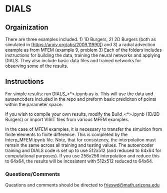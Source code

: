 # DIALS
## Orgainization

There are three examples included. 1) 1D Burgers, 2) 2D Burgers (both as simulated in [https://arxiv.org/abs/2009.11990]) and 3) a radial advection example as from MFEM (example 9, problem 3)
Each of the folders includes instructions for building the data, training the neural networks and applying DIALS.
They also include basic data files and trained networks for observing some of the results. 

## Instructions

For simple results: run DIALS_<*>.ipynb as is. This will use the data and autoencoders included in the repo and preform basic prediciton of points within the parameter space.

If you wish to compile your own results, modify the Build_<*>.ipynb (1D/2D Burgers) or import VISIT files from various MFEM examples. 

In the case of MFEM examples, it is necessary to transfer the simultion from finite elements to finite difference. This is completed by the Interp_MFEM.ipynb file.
Note, that for consistency, the interpolation must remain the same across all training and testing values. The autoencoder training and DIALS code is set up to use 
512x512 (and reduced to 64x64 for computational purposes). If you use 256x256 interpolation and reduce this to 64x64, the results will be incosistent with 512x512 reduced to 64x64.

### Questions/Comments
Questions and comments should be directed to frieswd@math.arizona.edu

